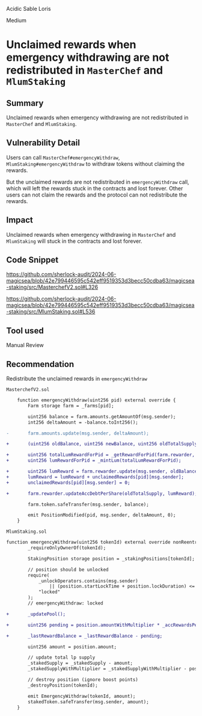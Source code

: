 Acidic Sable Loris

Medium

# Unclaimed rewards when emergency withdrawing are not redistributed in `MasterChef` and `MlumStaking`

## Summary

Unclaimed rewards when emergency withdrawing are not redistributed in `MasterChef` and `MlumStaking`.

## Vulnerability Detail

Users can call `MasterChef#emergencyWithdraw`, `MlumStaking#emergencyWithdraw` to withdraw tokens without claiming the rewards.

But the unclaimed rewards are not redistributed in `emergencyWithdraw` call, which will left the rewards stuck in the contracts and lost forever. Other users can not claim the rewards and the protocol can not redistribute the rewards.

## Impact

Unclaimed rewards when emergency withdrawing  in `MasterChef` and `MlumStaking` will stuck in the contracts and lost forever.

## Code Snippet

https://github.com/sherlock-audit/2024-06-magicsea/blob/42e799446595c542eff9519353d3becc50cdba63/magicsea-staking/src/MasterchefV2.sol#L326

https://github.com/sherlock-audit/2024-06-magicsea/blob/42e799446595c542eff9519353d3becc50cdba63/magicsea-staking/src/MlumStaking.sol#L536

## Tool used

Manual Review

## Recommendation

Redistribute the unclaimed rewards in `emergencyWithdraw`

`MasterchefV2.sol`

```diff
    function emergencyWithdraw(uint256 pid) external override {
        Farm storage farm = _farms[pid];

        uint256 balance = farm.amounts.getAmountOf(msg.sender);
        int256 deltaAmount = -balance.toInt256();

-       farm.amounts.update(msg.sender, deltaAmount);

+       (uint256 oldBalance, uint256 newBalance, uint256 oldTotalSupply,) = farm.amounts.update(msg.sender, deltaAmount);

+       uint256 totalLumRewardForPid = _getRewardForPid(farm.rewarder, pid, oldTotalSupply);
+       uint256 lumRewardForPid = _mintLum(totalLumRewardForPid);

+       uint256 lumReward = farm.rewarder.update(msg.sender, oldBalance, newBalance, oldTotalSupply, lumRewardForPid);
+       lumReward = lumReward + unclaimedRewards[pid][msg.sender];
+       unclaimedRewards[pid][msg.sender] = 0;

+       farm.rewarder.updateAccDebtPerShare(oldTotalSupply, lumReward);

        farm.token.safeTransfer(msg.sender, balance);

        emit PositionModified(pid, msg.sender, deltaAmount, 0);
    }
```

`MlumStaking.sol`

```diff
function emergencyWithdraw(uint256 tokenId) external override nonReentrant {
        _requireOnlyOwnerOf(tokenId);

        StakingPosition storage position = _stakingPositions[tokenId];

        // position should be unlocked
        require(
            _unlockOperators.contains(msg.sender)
                || (position.startLockTime + position.lockDuration) <= _currentBlockTimestamp() || isUnlocked(),
            "locked"
        );
        // emergencyWithdraw: locked

+       _updatePool();

+       uint256 pending = position.amountWithMultiplier * _accRewardsPerShare / PRECISION_FACTOR - position.rewardDebt;

+       _lastRewardBalance = _lastRewardBalance - pending;

        uint256 amount = position.amount;

        // update total lp supply
        _stakedSupply = _stakedSupply - amount;
        _stakedSupplyWithMultiplier = _stakedSupplyWithMultiplier - position.amountWithMultiplier;

        // destroy position (ignore boost points)
        _destroyPosition(tokenId);

        emit EmergencyWithdraw(tokenId, amount);
        stakedToken.safeTransfer(msg.sender, amount);
    }

```





